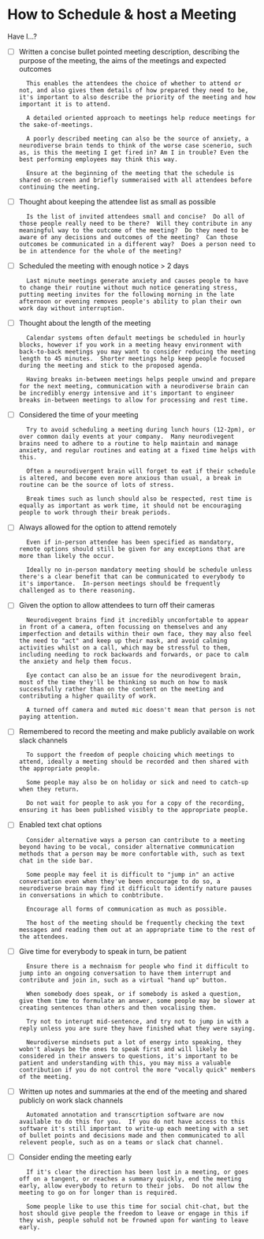 # How to Schedule & host a Meeting

Have I...?

- [ ] Written a concise bullet pointed meeting description, describing the purpose of the meeting, the aims of the meetings and expected outcomes

        This enables the attendees the choice of whether to attend or not, and also gives them details of how prepared they need to be, it's important to also describe the priority of the meeting and how important it is to attend.

        A detailed oriented approach to meetings help reduce meetings for the sake-of-meetings.

        A poorly described meeting can also be the source of anxiety, a neurodiverse brain tends to think of the worse case scenerio, such as, is this the meeting I get fired in? Am I in trouble? Even the best performing employees may think this way.

        Ensure at the beginning of the meeting that the schedule is shared on-screen and briefly summeraised with all attendees before continuing the meeting.

- [ ] Thought about keeping the attendee list as small as possible

        Is the list of invited attendees small and concise?  Do all of those people really need to be there?  Will they contribute in any meaningful way to the outcome of the meeting?  Do they need to be aware of any decisions and outcomes of the meeting?  Can those outcomes be communicated in a different way?  Does a person need to be in attendence for the whole of the meeting?
                 
- [ ] Scheduled the meeting with enough notice > 2 days

        Last minute meetings generate anxiety and causes people to have to change their routine without much notice generating stress, putting meeting invites for the following morning in the late afternoon or evening removes people's ability to plan their own work day without interruption.
    

- [ ] Thought about the length of the meeting

        Calendar systems often default meetings be scheduled in hourly blocks, however if you work in a meeting heavy environment with back-to-back meetings you may want to consider reducing the meeting length to 45 minutes.  Shorter meetings help keep people focused during the meeting and stick to the proposed agenda.

        Having breaks in-between meetings helps people unwind and prepare for the next meeting, communication with a neurodiverse brain can be incredibly energy intensive and it's important to engineer breaks in-between meetings to allow for processing and rest time. 

- [ ] Considered the time of your meeting

        Try to avoid scheduling a meeting during lunch hours (12-2pm), or over common daily events at your company.  Many neurodivegent brains need to adhere to a routine to help maintain and manage anxiety, and regular routines and eating at a fixed time helps with this.

        Often a neurodivergent brain will forget to eat if their schedule is altered, and become even more anxious than usual, a break in routine can be the source of lots of stress.

        Break times such as lunch should also be respected, rest time is equally as important as work time, it should not be encouraging people to work through their break periods.

- [ ] Always allowed for the option to attend remotely

        Even if in-person attendee has been specified as mandatory, remote options should still be given for any exceptions that are more than likely the occur.  

        Ideally no in-person mandatory meeting should be schedule unless there's a clear benefit that can be communicated to everybody to it's importance.  In-person meetings should be frequently challenged as to there reasoning.


- [ ] Given the option to allow attendees to turn off their cameras

        Neurodivegent brains find it incredibly unconfortable to appear in front of a camera, often focussing on themselves and any imperfection and details within their own face, they may also feel the need to "act" and keep up their mask, and avoid calming activities whilst on a call, which may be stressful to them, including needing to rock backwards and forwards, or pace to calm the anxiety and help them focus. 

        Eye contact can also be an issue for the neurodivegent brain, most of the time they'll be thinking so much on how to mask successfully rather than on the content on the meeting and contributing a higher quaility of work.

        A turned off camera and muted mic doesn't mean that person is not paying attention.


- [ ] Remembered to record the meeting and make publicly available on work slack channels

        To support the freedom of people choicing which meetings to attend, ideally a meeting should be recorded and then shared with the appropriate people.

        Some people may also be on holiday or sick and need to catch-up when they return.

        Do not wait for people to ask you for a copy of the recording, ensuring it has been published visibly to the appropriate people.

- [ ] Enabled text chat options

        Consider alternative ways a person can contribute to a meeting beyond having to be vocal, consider alternative communication methods that a person may be more confortable with, such as text chat in the side bar.

        Some people may feel it is difficult to "jump in" an active conversation even when they've been encourage to do so, a neurodiverse brain may find it difficult to identify nature pauses in conversations in which to conbtribute.

        Encourage all forms of communication as much as possible. 

        The host of the meeting should be frequently checking the text messages and reading them out at an appropriate time to the rest of the attendees.

- [ ] Give time for everybody to speak in turn, be patient

        Ensure there is a mechnaism for people who find it difficult to jump into an ongoing conversation to have them interrupt and contribute and join in, such as a virtual "hand up" button.

        When somebody does speak, or if somebody is asked a question, give them time to formulate an answer, some people may be slower at creating sentences than others and then vocalising them.

        Try not to interupt mid-sentence, and try not to jump in with a reply unless you are sure they have finished what they were saying.

        Neurodiverse mindsets put a lot of energy into speaking, they wobn't always be the ones to speak first and will likely be considered in their answers to questions, it's important to be patient and understanding with this, you may miss a valuable contribution if you do not control the more "vocally quick" members of the meeting.

- [ ] Written up notes and summaries at the end of the meeting and shared publicly on work slack channels

        Automated annotation and transcrtiption software are now available to do this for you.  If you do not have access to this software it's still important to write-up each meeting with a set of bullet points and decisions made and then communicated to all relevent people, such as on a teams or slack chat channel.

- [ ] Consider ending the meeting early

        If it's clear the direction has been lost in a meeting, or goes off on a tangent, or reaches a summary quickly, end the meeting early, allow everybody to return to their jobs.  Do not allow the meeting to go on for longer than is required.

        Some people like to use this time for social chit-chat, but the host should give people the freedom to leave or engage in this if they wish, people sohuld not be frowned upon for wanting to leave early.

